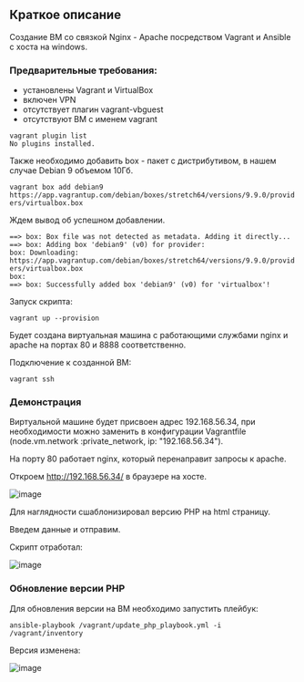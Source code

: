 ## Краткое описание
Создание ВМ со связкой Nginx - Apache посредством Vagrant и Ansible с хоста на windows.

### Предварительные требования:
- установлены Vagrant и VirtualBox
- включен VPN 
- отсутствует плагин vagrant-vbguest
- отсутствуют ВМ с именем vagrant

`vagrant plugin list`  
`No plugins installed.`
  
  

Также необходимо добавить box - пакет с дистрибутивом, в нашем случае Debian 9 объемом 10Гб.  
  
`vagrant box add debian9 https://app.vagrantup.com/debian/boxes/stretch64/versions/9.9.0/providers/virtualbox.box`  
  
Ждем вывод об успешном добавлении.  
  
`==> box: Box file was not detected as metadata. Adding it directly...`  
`==> box: Adding box 'debian9' (v0) for provider:`  
    `box: Downloading: https://app.vagrantup.com/debian/boxes/stretch64/versions/9.9.0/providers/virtualbox.box`  
    `box:`  
`==> box: Successfully added box 'debian9' (v0) for 'virtualbox'!`  
  

Запуск скрипта:  
  
  `vagrant up --provision`  
  
Будет создана виртуальная машина с работающими службами nginx и apache на портах 80 и 8888 соответственно.    
  
Подключение к созданной ВМ:  
  
`vagrant ssh`  
  
  
  ### Демонстрация
    
Виртуальной машине будет присвоен адрес 192.168.56.34, при необходимости можно заменить в конфигурации Vagrantfile (node.vm.network :private_network, ip: "192.168.56.34").  
  
На порту 80 работает nginx, который перенаправит запросы к apache.
    
Откроем http://192.168.56.34/ в браузере на хосте.
    
![image](https://user-images.githubusercontent.com/105548111/221890736-35a6c26d-43cc-4655-bff4-400eb916f2d3.png)
  
Для наглядности сшаблонизировал версию PHP на html страницу.
    
Введем данные и отправим.
  
Скрипт отработал:
    
![image](https://user-images.githubusercontent.com/105548111/221891216-15c1e9a7-cb4a-4484-89d3-122aa6cb517d.png)


### Обновление версии PHP
  
Для обновления версии на ВМ необходимо запустить плейбук:
  
`ansible-playbook /vagrant/update_php_playbook.yml -i /vagrant/inventory`

Версия изменена:
  
![image](https://user-images.githubusercontent.com/105548111/221895901-6994c5ce-d04c-4b60-95d1-35cfb86dd835.png)

